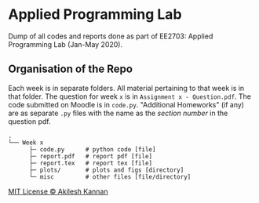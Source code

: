 # Applied Programming Lab

Dump of all codes and reports done as part of EE2703: Applied Programming Lab (Jan-May 2020).

## Organisation of the Repo

Each week is in separate folders. All material pertaining to that week is in that folder. The question for week `x` is in `Assignment x - Question.pdf`. The code submitted on Moodle is in `code.py`. "Additional Homeworks" (if any) are as separate `.py` files with the name as the _section number_ in the question pdf.

```
.
└── Week x
      ├─ code.py      # python code [file]
      ├─ report.pdf   # report pdf [file]
      ├─ report.tex   # report tex [file]
      ├─ plots/       # plots and figs [directory]
      └─ misc         # other files [file/directory]
```      


[MIT License © Akilesh Kannan](/LICENSE) 
